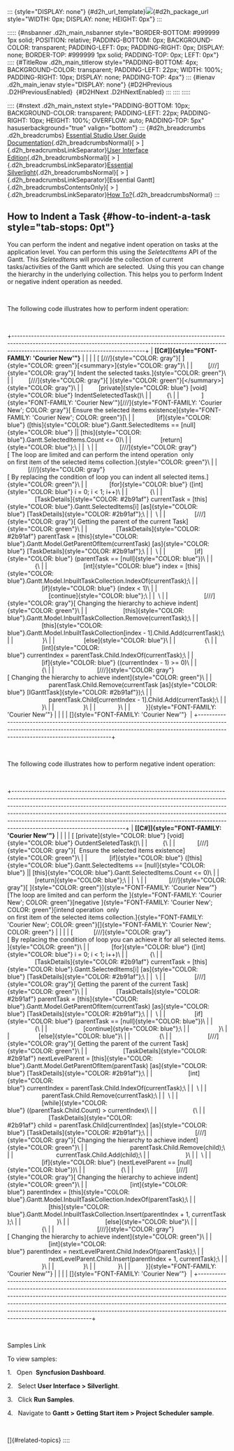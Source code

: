 ::: {style="DISPLAY: none"}
[](ms-xhelp:///?Id=d2h_url_template){#d2h_url_template}![](!package_url!){#d2h_package_url style="WIDTH: 0px; DISPLAY: none; HEIGHT: 0px"}
:::

::::: {#nsbanner .d2h_main_nsbanner style="BORDER-BOTTOM: #999999 1px solid; POSITION: relative; PADDING-BOTTOM: 0px; BACKGROUND-COLOR: transparent; PADDING-LEFT: 0px; PADDING-RIGHT: 0px; DISPLAY: none; BORDER-TOP: #999999 1px solid; PADDING-TOP: 0px; LEFT: 0px"}
:::: {#TitleRow .d2h_main_titlerow style="PADDING-BOTTOM: 4px; BACKGROUND-COLOR: transparent; PADDING-LEFT: 22px; WIDTH: 100%; PADDING-RIGHT: 10px; DISPLAY: none; PADDING-TOP: 4px"}
::: {#ienav .d2h_main_ienav style="DISPLAY: none"}
[](ms-xhelp:///?Id=911484fd-b120-4986-8358-4e4afaa5c64e){#D2HPrevious .D2HPreviousEnabled}  [](ms-xhelp:///?Id=a9f0bb01-cf1d-4caa-aa68-664e3ce6bbc9){#D2HNext .D2HNextEnabled}
:::
::::
:::::

:::: {#nstext .d2h_main_nstext style="PADDING-BOTTOM: 10px; BACKGROUND-COLOR: transparent; PADDING-LEFT: 22px; PADDING-RIGHT: 10px; HEIGHT: 100%; OVERFLOW: auto; PADDING-TOP: 5px" hasuserbackground="true" valign="bottom"}
::: {#d2h_breadcrumbs .d2h_breadcrumbs}
[Essential Studio User Guide Documentation](ms-xhelp:///?Id=12457748-09e3-4d74-a240-8e049cedf030){.d2h_breadcrumbsNormal}[ \> ]{.d2h_breadcrumbsLinkSeparator}[User Interface Edition](ms-xhelp:///?Id=c29296b7-531c-413b-a0ec-488ca1f7f669){.d2h_breadcrumbsNormal}[ \> ]{.d2h_breadcrumbsLinkSeparator}[Essential Silverlight](ms-xhelp:///?Id=66221bd1-ba2e-43c2-94a7-618f50e01d24){.d2h_breadcrumbsNormal}[ \> ]{.d2h_breadcrumbsLinkSeparator}[Essential Gantt]{.d2h_breadcrumbsContentsOnly}[ \> ]{.d2h_breadcrumbsLinkSeparator}[How To?](ms-xhelp:///?Id=145d5994-b759-4096-8ce7-31a94b5fe239){.d2h_breadcrumbsNormal}
:::

## How to Indent a Task {#how-to-indent-a-task style="tab-stops: 0pt"}

You can perform the indent and negative indent operation on tasks at the application level. You can perform this using the *SeletectItems* API of the Gantt. This *SeletedItems* will provide the collection of current tasks/activities of the Gantt which are selected.  Using this you can change the hierarchy in the underlying collection. This helps you to perform Indent or negative indent operation as needed.

 

The following code illustrates how to perform indent operation:

 

+-----------------------------------------------------------------------------------------------------------------------------------------------------------------------------------------------------------+
| **[\[C#\]]{style="FONT-FAMILY: 'Courier New'"}**                                                                                                                                                          |
|                                                                                                                                                                                                           |
| [ [///]{style="COLOR: gray"}[ ]{style="COLOR: green"}[\<summary\>]{style="COLOR: gray"}\                                                                                                                  |
|         [///]{style="COLOR: gray"}[ Indent the selected tasks.]{style="COLOR: green"}\                                                                                                                    |
|         [///]{style="COLOR: gray"}[ ]{style="COLOR: green"}[\</summary\>]{style="COLOR: gray"}\                                                                                                           |
|         [private]{style="COLOR: blue"} [void]{style="COLOR: blue"} IndentSeletectedTask()\                                                                                                                |
|         {\                                                                                                                                                                                                |
|             ]{style="FONT-FAMILY: 'Courier New'"}[///]{style="FONT-FAMILY: 'Courier New'; COLOR: gray"}[ Ensure the selected items existence]{style="FONT-FAMILY: 'Courier New'; COLOR: green"}[\         |
|             [if]{style="COLOR: blue"} ([this]{style="COLOR: blue"}.Gantt.SelectedItems == [null]{style="COLOR: blue"} \|\| [this]{style="COLOR: blue"}.Gantt.SelectedItems.Count \<= 0)\                  |
|                 [return]{style="COLOR: blue"};\                                                                                                                                                           |
|  \                                                                                                                                                                                                        |
|             [///]{style="COLOR: gray"}[ The loop are limited and can perform the intend operation  only on first item of the selected items collection.]{style="COLOR: green"}\                           |
|             [///]{style="COLOR: gray"}[ By replacing the condition of loop you can indent all selected items.]{style="COLOR: green"}\                                                                     |
|             [for]{style="COLOR: blue"} ([int]{style="COLOR: blue"} i = 0; i \< 1; i++)\                                                                                                                   |
|             {\                                                                                                                                                                                            |
|                 [TaskDetails]{style="COLOR: #2b91af"} currentTask = [this]{style="COLOR: blue"}.Gantt.SelectedItems\[i\] [as]{style="COLOR: blue"} [TaskDetails]{style="COLOR: #2b91af"};\                |
|  \                                                                                                                                                                                                        |
|                 [///]{style="COLOR: gray"}[ Getting the parent of the current Task]{style="COLOR: green"}\                                                                                                |
|                 [TaskDetails]{style="COLOR: #2b91af"} parentTask = [this]{style="COLOR: blue"}.Gantt.Model.GetParentOfItem(currentTask) [as]{style="COLOR: blue"} [TaskDetails]{style="COLOR: #2b91af"};\ |
|  \                                                                                                                                                                                                        |
|                 [if]{style="COLOR: blue"} (parentTask == [null]{style="COLOR: blue"})\                                                                                                                    |
|                 {\                                                                                                                                                                                        |
|                     [int]{style="COLOR: blue"} index = [this]{style="COLOR: blue"}.Gantt.Model.InbuiltTaskCollection.IndexOf(currentTask);\                                                               |
|                     [if]{style="COLOR: blue"} (index \< 1)\                                                                                                                                               |
|                         [continue]{style="COLOR: blue"};\                                                                                                                                                 |
|  \                                                                                                                                                                                                        |
|                     [///]{style="COLOR: gray"}[ Changing the hierarchy to achieve indent]{style="COLOR: green"}\                                                                                          |
|                     [this]{style="COLOR: blue"}.Gantt.Model.InbuiltTaskCollection.Remove(currentTask);\                                                                                                   |
|                     [this]{style="COLOR: blue"}.Gantt.Model.InbuiltTaskCollection\[index - 1\].Child.Add(currentTask);\                                                                                   |
|                 }\                                                                                                                                                                                        |
|                 [else]{style="COLOR: blue"}\                                                                                                                                                              |
|                 {\                                                                                                                                                                                        |
|                     [int]{style="COLOR: blue"} currentIndex = parentTask.Child.IndexOf(currentTask);\                                                                                                     |
|                     [if]{style="COLOR: blue"} ((currentIndex - 1) \>= 0)\                                                                                                                                 |
|                     {\                                                                                                                                                                                    |
|                         [///]{style="COLOR: gray"}[ Changing the hierarchy to achieve indent]{style="COLOR: green"}\                                                                                      |
|                         parentTask.Child.Remove(currentTask [as]{style="COLOR: blue"} [IGanttTask]{style="COLOR: #2b91af"});\                                                                             |
|                         parentTask.Child\[currentIndex - 1\].Child.Add(currentTask);\                                                                                                                     |
|                     }\                                                                                                                                                                                    |
|                 }\                                                                                                                                                                                        |
|             }\                                                                                                                                                                                            |
|         }]{style="FONT-FAMILY: 'Courier New'"}                                                                                                                                                            |
|                                                                                                                                                                                                           |
| []{style="FONT-FAMILY: 'Courier New'"}                                                                                                                                                                    |
+-----------------------------------------------------------------------------------------------------------------------------------------------------------------------------------------------------------+

 

The following code illustrates how to perform negative indent operation:

 

+----------------------------------------------------------------------------------------------------------------------------------------------------------------------------------------------------------------------------------------------------------------------------------------------------------------------------------------------------------------------------------------------------------------------------------------------+
| **[\[C#\]]{style="FONT-FAMILY: 'Courier New'"}**                                                                                                                                                                                                                                                                                                                                                                                             |
|                                                                                                                                                                                                                                                                                                                                                                                                                                              |
| [ [private]{style="COLOR: blue"} [void]{style="COLOR: blue"} OutdentSeletedTask()\                                                                                                                                                                                                                                                                                                                                                           |
|         {\                                                                                                                                                                                                                                                                                                                                                                                                                                   |
|             [///]{style="COLOR: gray"}[  Ensure the selected items existence]{style="COLOR: green"}\                                                                                                                                                                                                                                                                                                                                         |
|             [if]{style="COLOR: blue"} ([this]{style="COLOR: blue"}.Gantt.SelectedItems == [null]{style="COLOR: blue"} \|\| [this]{style="COLOR: blue"}.Gantt.SelectedItems.Count \<= 0)\                                                                                                                                                                                                                                                     |
|                 [return]{style="COLOR: blue"};\                                                                                                                                                                                                                                                                                                                                                                                              |
|  \                                                                                                                                                                                                                                                                                                                                                                                                                                           |
|             [///]{style="COLOR: gray"}[ ]{style="COLOR: green"}]{style="FONT-FAMILY: 'Courier New'"}[The loop are limited and can perform the ]{style="FONT-FAMILY: 'Courier New'; COLOR: green"}[negative ]{style="FONT-FAMILY: 'Courier New'; COLOR: green"}[intend operation  only on first item of the selected items collection.]{style="FONT-FAMILY: 'Courier New'; COLOR: green"}[]{style="FONT-FAMILY: 'Courier New'; COLOR: green"} |
|                                                                                                                                                                                                                                                                                                                                                                                                                                              |
| [            [///]{style="COLOR: gray"}[ By replacing the condition of loop you can achieve it for all selected items.]{style="COLOR: green"}\                                                                                                                                                                                                                                                                                               |
|             [for]{style="COLOR: blue"} ([int]{style="COLOR: blue"} i = 0; i \< 1; i++)\                                                                                                                                                                                                                                                                                                                                                      |
|             {\                                                                                                                                                                                                                                                                                                                                                                                                                               |
|                 [TaskDetails]{style="COLOR: #2b91af"} currentTask = [this]{style="COLOR: blue"}.Gantt.SelectedItems\[i\] [as]{style="COLOR: blue"} [TaskDetails]{style="COLOR: #2b91af"};\                                                                                                                                                                                                                                                   |
|  \                                                                                                                                                                                                                                                                                                                                                                                                                                           |
|                 [///]{style="COLOR: gray"}[ Getting the parent of the current Task]{style="COLOR: green"}\                                                                                                                                                                                                                                                                                                                                   |
|                 [TaskDetails]{style="COLOR: #2b91af"} parentTask = [this]{style="COLOR: blue"}.Gantt.Model.GetParentOfItem(currentTask) [as]{style="COLOR: blue"} [TaskDetails]{style="COLOR: #2b91af"};\                                                                                                                                                                                                                                    |
|  \                                                                                                                                                                                                                                                                                                                                                                                                                                           |
|                 [if]{style="COLOR: blue"} (parentTask == [null]{style="COLOR: blue"})\                                                                                                                                                                                                                                                                                                                                                       |
|                 {\                                                                                                                                                                                                                                                                                                                                                                                                                           |
|                     [continue]{style="COLOR: blue"};\                                                                                                                                                                                                                                                                                                                                                                                        |
|                 }\                                                                                                                                                                                                                                                                                                                                                                                                                           |
|                 [else]{style="COLOR: blue"}\                                                                                                                                                                                                                                                                                                                                                                                                 |
|                 {\                                                                                                                                                                                                                                                                                                                                                                                                                           |
|                     [///]{style="COLOR: gray"}[ Getting the parent of the current Task]{style="COLOR: green"}\                                                                                                                                                                                                                                                                                                                               |
|                     [TaskDetails]{style="COLOR: #2b91af"} nextLevelParent = [this]{style="COLOR: blue"}.Gantt.Model.GetParentOfItem(parentTask) [as]{style="COLOR: blue"} [TaskDetails]{style="COLOR: #2b91af"};\                                                                                                                                                                                                                            |
|                     [int]{style="COLOR: blue"} currentIndex = parentTask.Child.IndexOf(currentTask);\                                                                                                                                                                                                                                                                                                                                        |
|  \                                                                                                                                                                                                                                                                                                                                                                                                                                           |
|                     parentTask.Child.Remove(currentTask);\                                                                                                                                                                                                                                                                                                                                                                                   |
|  \                                                                                                                                                                                                                                                                                                                                                                                                                                           |
|                     [while]{style="COLOR: blue"} ((parentTask.Child.Count) \> currentIndex)\                                                                                                                                                                                                                                                                                                                                                 |
|                     {\                                                                                                                                                                                                                                                                                                                                                                                                                       |
|                         [TaskDetails]{style="COLOR: #2b91af"} child = parentTask.Child\[currentIndex\] [as]{style="COLOR: blue"} [TaskDetails]{style="COLOR: #2b91af"};\                                                                                                                                                                                                                                                                     |
|                         [///]{style="COLOR: gray"}[ Changing the hierarchy to achieve indent]{style="COLOR: green"}\                                                                                                                                                                                                                                                                                                                         |
|                         parentTask.Child.Remove(child);\                                                                                                                                                                                                                                                                                                                                                                                     |
|                         currentTask.Child.Add(child);\                                                                                                                                                                                                                                                                                                                                                                                       |
|                     }\                                                                                                                                                                                                                                                                                                                                                                                                                       |
|  \                                                                                                                                                                                                                                                                                                                                                                                                                                           |
|                     [if]{style="COLOR: blue"} (nextLevelParent == [null]{style="COLOR: blue"})\                                                                                                                                                                                                                                                                                                                                              |
|                     {\                                                                                                                                                                                                                                                                                                                                                                                                                       |
|                         [///]{style="COLOR: gray"}[ Changing the hierarchy to achieve indent]{style="COLOR: green"}\                                                                                                                                                                                                                                                                                                                         |
|                         [int]{style="COLOR: blue"} parentIndex = [this]{style="COLOR: blue"}.Gantt.Model.InbuiltTaskCollection.IndexOf(parentTask);\                                                                                                                                                                                                                                                                                         |
|                         [this]{style="COLOR: blue"}.Gantt.Model.InbuiltTaskCollection.Insert(parentIndex + 1, currentTask);\                                                                                                                                                                                                                                                                                                                 |
|                     }\                                                                                                                                                                                                                                                                                                                                                                                                                       |
|                     [else]{style="COLOR: blue"}\                                                                                                                                                                                                                                                                                                                                                                                             |
|                     {\                                                                                                                                                                                                                                                                                                                                                                                                                       |
|                         [///]{style="COLOR: gray"}[ Changing the hierarchy to achieve indent]{style="COLOR: green"}\                                                                                                                                                                                                                                                                                                                         |
|                         [int]{style="COLOR: blue"} parentIndex = nextLevelParent.Child.IndexOf(parentTask);\                                                                                                                                                                                                                                                                                                                                 |
|                         nextLevelParent.Child.Insert(parentIndex + 1, currentTask);\                                                                                                                                                                                                                                                                                                                                                         |
|                     }\                                                                                                                                                                                                                                                                                                                                                                                                                       |
|                 }\                                                                                                                                                                                                                                                                                                                                                                                                                           |
|             }\                                                                                                                                                                                                                                                                                                                                                                                                                               |
|         }]{style="FONT-FAMILY: 'Courier New'"}                                                                                                                                                                                                                                                                                                                                                                                               |
|                                                                                                                                                                                                                                                                                                                                                                                                                                              |
| []{style="FONT-FAMILY: 'Courier New'"}                                                                                                                                                                                                                                                                                                                                                                                                       |
+----------------------------------------------------------------------------------------------------------------------------------------------------------------------------------------------------------------------------------------------------------------------------------------------------------------------------------------------------------------------------------------------------------------------------------------------+

 

Samples Link

To view samples:

1.   Open  **Syncfusion Dashboard**.

2.   Select **User Interface \> Silverlight**.

3.   Click **Run Samples**.

4.   Navigate to **Gantt \>** **Getting Start item \> Project Scheduler sample**.

 

[]{#related-topics}
::::
